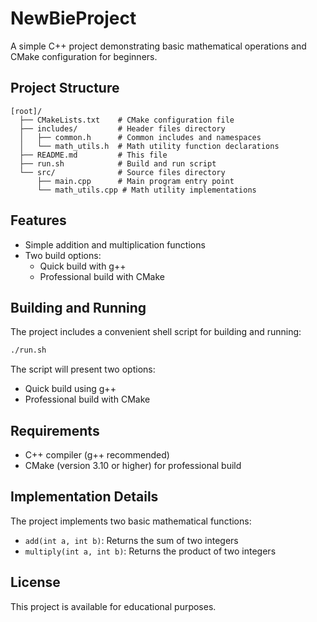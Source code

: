 # NewBieProject

A simple C++ project demonstrating basic mathematical operations and CMake configuration for beginners.

## Project Structure

```[language=C++]
[root]/
  ├── CMakeLists.txt    # CMake configuration file
  ├── includes/         # Header files directory
  │   ├── common.h      # Common includes and namespaces
  │   └── math_utils.h  # Math utility function declarations
  ├── README.md         # This file
  ├── run.sh            # Build and run script
  └── src/              # Source files directory
      ├── main.cpp      # Main program entry point
      └── math_utils.cpp # Math utility implementations
```

## Features

- Simple addition and multiplication functions
- Two build options:
  - Quick build with g++
  - Professional build with CMake

## Building and Running

The project includes a convenient shell script for building and running:

```bash
./run.sh
```

The script will present two options:

- Quick build using g++
- Professional build with CMake

## Requirements

- C++ compiler (g++ recommended)
- CMake (version 3.10 or higher) for professional build

## Implementation Details

The project implements two basic mathematical functions:

- `add(int a, int b)`: Returns the sum of two integers
- `multiply(int a, int b)`: Returns the product of two integers

## License

This project is available for educational purposes.
